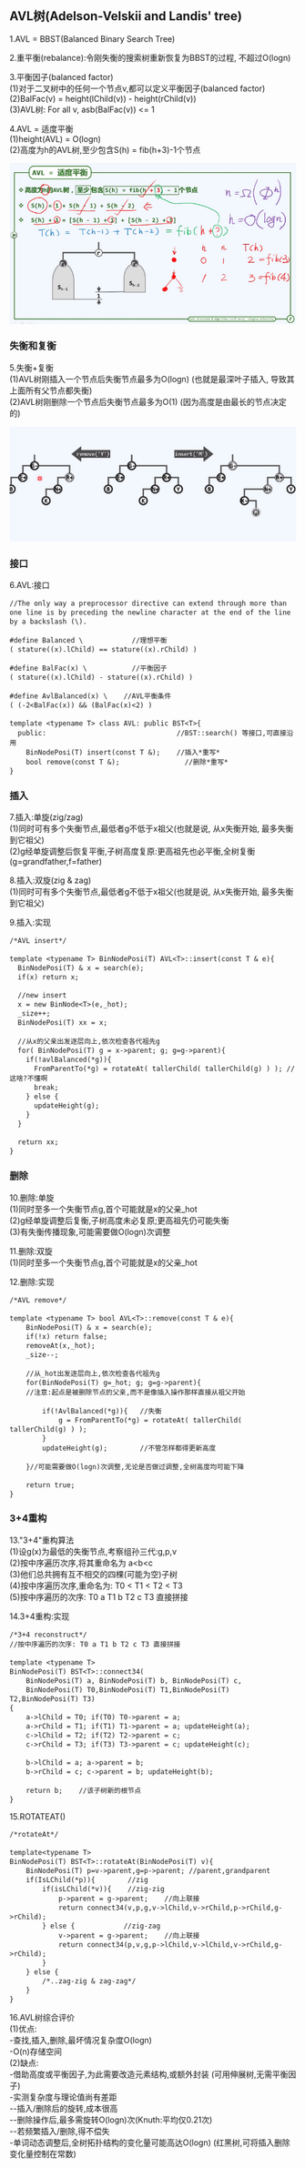 ## AVL树\(Adelson-Velskii and Landis' tree\)

1.AVL = BBST\(Balanced Binary Search Tree\)

2.重平衡\(rebalance\):令刚失衡的搜索树重新恢复为BBST的过程, 不超过O\(logn\)

3.平衡因子\(balanced factor\)  
\(1\)对于二叉树中的任何一个节点v,都可以定义平衡因子\(balanced factor\)  
\(2\)BalFac\(v\) = height\(lChild\(v\)\) - height\(rChild\(v\)\)  
\(3\)AVL树: For all v, asb\(BalFac\(v\)\) &lt;= 1

4.AVL = 适度平衡  
\(1\)height\(AVL\) = O\(logn\)  
\(2\)高度为h的AVL树,至少包含S\(h\) = fib\(h+3\)-1个节点

![](/assets/AVL_fib.png)

### 失衡和复衡

5.失衡+复衡  
\(1\)AVL树刚插入一个节点后失衡节点最多为O\(logn\) \(也就是最深叶子插入, 导致其上面所有父节点都失衡\)  
\(2\)AVL树刚删除一个节点后失衡节点最多为O\(1\) \(因为高度是由最长的节点决定的\)

![](/assets/AVL_insert_remove.png)

### 接口

6.AVL:接口

```
//The only way a preprocessor directive can extend through more than one line is by preceding the newline character at the end of the line by a backslash (\).

#define Balanced \            //理想平衡
( stature((x).lChild) == stature((x).rChild) )

#define BalFac(x) \           //平衡因子
( stature((x).lChild) - stature((x).rChild) )

#define AvlBalanced(x) \    //AVL平衡条件
( (-2<BalFac(x)) && (BalFac(x)<2) )

template <typename T> class AVL: public BST<T>{
  public:                                //BST::search() 等接口,可直接沿用
    BinNodePosi(T) insert(const T &);    //插入*重写*
    bool remove(const T &);                //删除*重写*
}
```

### 插入

7.插入:单旋\(zig/zag\)  
\(1\)同时可有多个失衡节点,最低者g不低于x祖父\(也就是说, 从x失衡开始, 最多失衡到它祖父\)  
\(2\)g经单旋调整后恢复平衡,子树高度复原:更高祖先也必平衡,全树复衡  
\(g=grandfather,f=father\)

8.插入:双旋\(zig & zag\)  
\(1\)同时可有多个失衡节点,最低者g不低于x祖父\(也就是说, 从x失衡开始, 最多失衡到它祖父\)

9.插入:实现

```
/*AVL insert*/

template <typename T> BinNodePosi(T) AVL<T>::insert(const T & e){
  BinNodePosi(T) & x = search(e);
  if(x) return x;

  //new insert
  x = new BinNode<T>(e,_hot);
  _size++;
  BinNodePosi(T) xx = x;

  //从x的父亲出发逐层向上,依次检查各代祖先g
  for( BinNodePosi(T) g = x->parent; g; g=g->parent){
    if(!avlBalanced(*g)){
      FromParentTo(*g) = rotateAt( tallerChild( tallerChild(g) ) ); //这啥?不懂啊
      break;
    } else {
      updateHeight(g);
    }
  }

  return xx;
}
```

### 删除

10.删除:单旋  
\(1\)同时至多一个失衡节点g,首个可能就是x的父亲\_hot  
\(2\)g经单旋调整后复衡,子树高度未必复原;更高祖先仍可能失衡  
\(3\)有失衡传播现象,可能需要做O\(logn\)次调整

11.删除:双旋  
\(1\)同时至多一个失衡节点g,首个可能就是x的父亲\_hot

12.删除:实现

```
/*AVL remove*/

template <typename T> bool AVL<T>::remove(const T & e){
    BinNodePosi(T) & x = search(e);
    if(!x) return false;
    removeAt(x,_hot);
    _size--;

    //从_hot出发逐层向上,依次检查各代祖先g
    for(BinNodePosi(T) g=_hot; g; g=g->parent){
    //注意:起点是被删除节点的父亲,而不是像插入操作那样直接从祖父开始

        if(!AvlBalanced(*g)){   //失衡
            g = FromParentTo(*g) = rotateAt( tallerChild( tallerChild(g) ) );
        }
        updateHeight(g);        //不管怎样都得更新高度

    }//可能需要做O(logn)次调整,无论是否做过调整,全树高度均可能下降

    return true;
}
```

### 3+4重构

13."3+4"重构算法  
\(1\)设g\(x\)为最低的失衡节点,考察组孙三代:g,p,v  
\(2\)按中序遍历次序,将其重命名为 a&lt;b&lt;c  
\(3\)他们总共拥有互不相交的四棵\(可能为空\)子树  
\(4\)按中序遍历次序,重命名为: T0 &lt; T1 &lt; T2 &lt; T3  
\(5\)按中序遍历的次序: T0 a T1 b T2 c T3 直接拼接

14.3+4重构:实现

```
/*3+4 reconstruct*/
//按中序遍历的次序: T0 a T1 b T2 c T3 直接拼接

template <typename T> 
BinNodePosi(T) BST<T>::connect34(
    BinNodePosi(T) a, BinNodePosi(T) b, BinNodePosi(T) c,
    BinNodePosi(T) T0,BinNodePosi(T) T1,BinNodePosi(T) T2,BinNodePosi(T) T3)
{
    a->lChild = T0; if(T0) T0->parent = a;
    a->rChild = T1; if(T1) T1->parent = a; updateHeight(a);
    c->lChild = T2; if(T2) T2->parent = c;
    c->rChild = T3; if(T3) T3->parent = c; updateHeight(c);

    b->lChild = a; a->parent = b;
    b->rChild = c; c->parent = b; updateHeight(b);

    return b;    //该子树新的根节点
}
```

15.ROTATEAT\(\)

```
/*rotateAt*/

template<typename T>
BinNodePosi(T) BST<T>::rotateAt(BinNodePosi(T) v){
    BinNodePosi(T) p=v->parent,g=p->parent; //parent,grandparent
    if(IsLChild(*p)){        //zig
        if(isLChild(*v)){    //zig-zig
            p->parent = g->parent;    //向上联接
            return connect34(v,p,g,v->lChild,v->rChild,p->rChild,g->rChild);
        } else {            //zig-zag
            v->parent = g->parent;    //向上联接
            return connect34(p,v,g,p->lChild,v->lChild,v->rChild,g->rChild);
        }
    } else {
        /*..zag-zig & zag-zag*/
    }
}
```

16.AVL树综合评价  
\(1\)优点:  
-查找,插入,删除,最坏情况复杂度O\(logn\)  
-O\(n\)存储空间  
\(2\)缺点:  
-借助高度或平衡因子,为此需要改造元素结构,或额外封装 \(可用伸展树,无需平衡因子\)  
-实测复杂度与理论值尚有差距  
--插入/删除后的旋转,成本很高  
--删除操作后,最多需旋转O\(logn\)次\(Knuth:平均仅0.21次\)  
--若频繁插入/删除,得不偿失  
-单词动态调整后,全树拓扑结构的变化量可能高达O\(logn\) \(红黑树,可将插入删除变化量控制在常数\)


